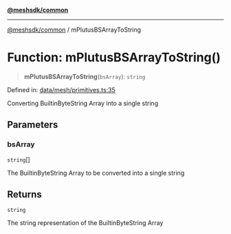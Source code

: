 [**@meshsdk/common**](../README.md)

***

[@meshsdk/common](../globals.md) / mPlutusBSArrayToString

# Function: mPlutusBSArrayToString()

> **mPlutusBSArrayToString**(`bsArray`): `string`

Defined in: [data/mesh/primitives.ts:35](https://github.com/MeshJS/mesh/blob/1abde1553cbd7cf2cf4e40197fc0de9e4a7d0f49/packages/mesh-common/src/data/mesh/primitives.ts#L35)

Converting BuiltinByteString Array into a single string

## Parameters

### bsArray

`string`[]

The BuiltinByteString Array to be converted into a single string

## Returns

`string`

The string representation of the BuiltinByteString Array
